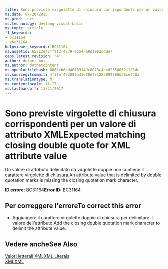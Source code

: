 ```yaml
---
title: Sono previste virgolette di chiusura corrispondenti per un valore di attributo XML
ms.date: 07/20/2015
ms.prod: .net
ms.technology: devlang-visual-basic
ms.topic: article
f1_keywords:
- bc31164
- vbc31164
helpviewer_keywords: BC31164
ms.assetid: 65212e42-f9f2-4779-9654-a9d1962ddde7
caps.latest.revision: "4"
author: dotnet-bot
ms.author: dotnetcontent
ms.openlocfilehash: 0061cb6dd4610914dc8073c4eed2558052f126dc
ms.sourcegitcommit: 4f3fef493080a43e70e951223894768d36ce430a
ms.translationtype: MT
ms.contentlocale: it-IT
ms.lasthandoff: 11/21/2017
---
```

# <a name="expected-matching-closing-double-quote-for-xml-attribute-value"></a><span data-ttu-id="e17fc-102">Sono previste virgolette di chiusura corrispondenti per un valore di attributo XML</span><span class="sxs-lookup"><span data-stu-id="e17fc-102">Expected matching closing double quote for XML attribute value</span></span>
<span data-ttu-id="e17fc-103">Un valore di attributo delimitato da virgolette doppie non contiene il carattere virgolette di chiusura.</span><span class="sxs-lookup"><span data-stu-id="e17fc-103">An attribute value that is delimited by double quotation marks is missing the closing quotation mark character.</span></span>  
  
 <span data-ttu-id="e17fc-104">**ID errore:** BC31164</span><span class="sxs-lookup"><span data-stu-id="e17fc-104">**Error ID:** BC31164</span></span>  
  
## <a name="to-correct-this-error"></a><span data-ttu-id="e17fc-105">Per correggere l'errore</span><span class="sxs-lookup"><span data-stu-id="e17fc-105">To correct this error</span></span>  
  
-   <span data-ttu-id="e17fc-106">Aggiungere il carattere virgolette doppie di chiusura per delimitare il valore dell'attributo.</span><span class="sxs-lookup"><span data-stu-id="e17fc-106">Add the closing double quotation mark character to delimit the attribute value.</span></span>  
  
## <a name="see-also"></a><span data-ttu-id="e17fc-107">Vedere anche</span><span class="sxs-lookup"><span data-stu-id="e17fc-107">See Also</span></span>  
 [<span data-ttu-id="e17fc-108">Valori letterali XML</span><span class="sxs-lookup"><span data-stu-id="e17fc-108">XML Literals</span></span>](../../visual-basic/language-reference/xml-literals/index.md)  
 [<span data-ttu-id="e17fc-109">XML</span><span class="sxs-lookup"><span data-stu-id="e17fc-109">XML</span></span>](../../visual-basic/programming-guide/language-features/xml/index.md)
